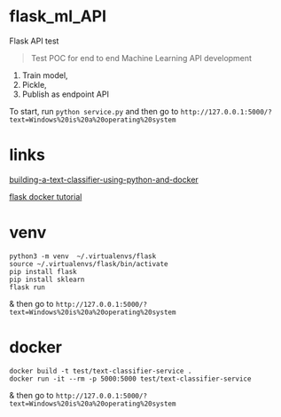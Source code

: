 # flask_ml_API
Flask API test
> Test POC for end to end Machine Learning API development
1. Train model, 
2. Pickle, 
3. Publish as endpoint API

To start, run `python service.py`
and then go to `http://127.0.0.1:5000/?text=Windows%20is%20a%20operating%20system` 

# links
[building-a-text-classifier-using-python-and-docker](https://medium.com/@mattvonrohr/from-dev-to-ops-building-a-text-classifier-using-python-and-docker-part-3-building-a-web-911d88477989)

[flask docker tutorial](https://runnable.com/docker/python/dockerize-your-flask-application)

# venv
```shell
python3 -m venv  ~/.virtualenvs/flask
source ~/.virtualenvs/flask/bin/activate
pip install flask
pip install sklearn
flask run
```

& then go to `http://127.0.0.1:5000/?text=Windows%20is%20a%20operating%20system` 

# docker

```shell
docker build -t test/text-classifier-service .
docker run -it --rm -p 5000:5000 test/text-classifier-service
```

& then go to `http://127.0.0.1:5000/?text=Windows%20is%20a%20operating%20system` 
